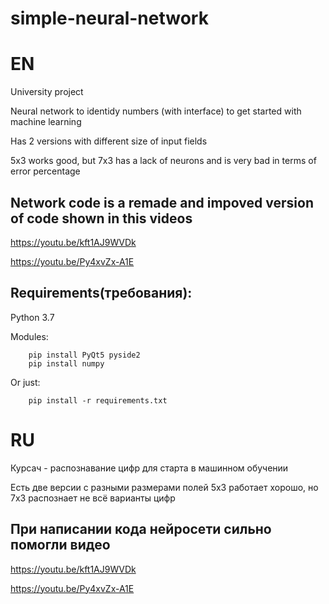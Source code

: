 # simple-neural-network
# EN
University project

Neural network to identidy numbers (with interface) to get started with machine learning

Has 2 versions with different size of input fields

5x3 works good, but 7x3 has a lack of neurons and is very bad in terms of error percentage
## Network code is a remade and impoved version of code shown in this videos
https://youtu.be/kft1AJ9WVDk

https://youtu.be/Py4xvZx-A1E

## Requirements(требования):
Python 3.7

Modules:
```   
    pip install PyQt5 pyside2
    pip install numpy
```    
  
Or just:
```
    pip install -r requirements.txt
```    
# RU

Курсач - распознавание цифр для старта в машинном обучении

Есть две версии с разными размерами полей
5х3 работает хорошо, но 7х3 распознает не всё варианты цифр

## При написании кода нейросети сильно помогли видео
https://youtu.be/kft1AJ9WVDk

https://youtu.be/Py4xvZx-A1E

